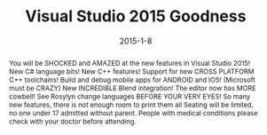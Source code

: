 ---
layout: post

date: 2015-1-8

title: Visual Studio 2015 Goodness

speaker: Adam Hill

twitter: adamhill

eventbrite: https://www.eventbrite.com/e/dallas-c-sig-january-meeting-visual-studio-2015-goodness-tickets-15088973526

github:

abstract: You will be SHOCKED and AMAZED at the new features in Visual Studio 2015! New C# language bits! New C++ features! Support for new CROSS PLATFORM C++ toolchains! Build and debug mobile apps for ANDROID and IOS! (Microsoft must be CRAZY) New INCREDIBLE Blend integration! The editor now has MORE cowbell! See Rosylyn change languages BEFORE YOUR VERY EYES! So many new features, there is not enough room to print them all  Seating will be limited, no one under 17 admitted without parent. People with medical conditions please check with your doctor before attending.

bio: Adam Hill is a Consultant for Improving Enterprises in Addison Texas. He knew he wanted to be a programmer when he was 10 years old and never looked back. He loves hacking hardware and programming anything involving visualization, computer graphics, or games. Adam is involved in many user groups in DFW and puts on the local Global Game Jam at Collin College, a crazy, worldwide race to make a game in 72 hours. On the weekends you can find him gaming, making weird food and oh yeah… doing that code thing.

---